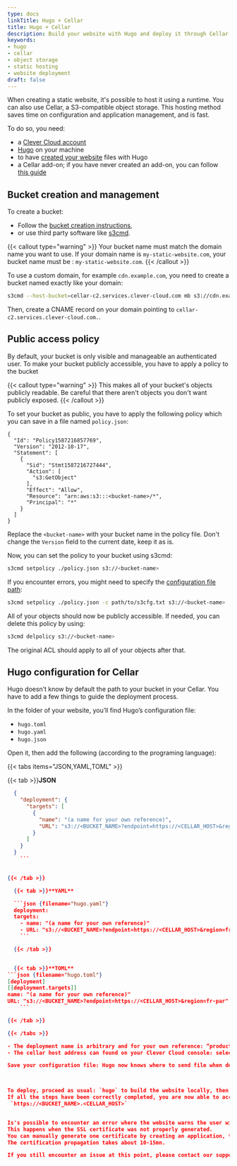 ```yaml
---
type: docs
linkTitle: Hugo + Cellar
title: Hugo + Cellar
description: Build your website with Hugo and deploy it through Cellar S3-compatible object storage with detailed step-by-step tutorials
keywords:
- hugo
- cellar
- object storage
- static hosting
- website deployment
draft: false
---
```


When creating a static website, it's possible to host it using a runtime.
You can also use Cellar, a S3-compatible object storage. This hosting method saves time on configuration and application management, and is fast.

To do so, you need:

- a [Clever Cloud account](/doc/quickstart/)
- [Hugo](https://gohugo.io/) on your machine
- to have [created your website](https://gohugo.io/getting-started/quick-start/) files with Hugo
- a Cellar add-on; if you have never created an add-on, you can follow [this guide](/doc/quickstart/#create-your-first-add-on)

## Bucket creation and management

To create a bucket:

- Follow the [bucket creation instructions](/doc/addons/cellar/#creating-a-bucket),
- or use third party software like [s3cmd](https://s3tools.org/s3cmd).

{{< callout type="warning" >}}
  Your bucket name must match the domain name you want to use. If your domain name is `my-static-website.com`, your bucket name must be : `my-static-website.com`.
{{< /callout >}}

To use a custom domain, for example `cdn.example.com`, you need to create a bucket named exactly like your domain:

```bash
s3cmd --host-bucket=cellar-c2.services.clever-cloud.com mb s3://cdn.example.com
```

Then, create a CNAME record on your domain pointing to `cellar-c2.services.clever-cloud.com.`.

## Public access policy

By default, your bucket is only visible and manageable an authenticated user.
To make your bucket publicly accessible, you have to apply a policy to the bucket

{{< callout type="warning" >}}
  This makes all of your bucket's objects publicly readable. Be careful that there aren't objects you don't want publicly exposed.
{{< /callout >}}

To set your bucket as public, you have to apply the following policy which you can save in a file named `policy.json`:

```json{filename="policy.json"}
{
  "Id": "Policy1587216857769",
  "Version": "2012-10-17",
  "Statement": [
    {
      "Sid": "Stmt1587216727444",
      "Action": [
        "s3:GetObject"
      ],
      "Effect": "Allow",
      "Resource": "arn:aws:s3:::<bucket-name>/*",
      "Principal": "*"
    }
  ]
}
```

Replace the `<bucket-name>` with your bucket name in the policy file. Don't change the `Version` field to the current date, keep it as is.

Now, you can set the policy to your bucket using s3cmd:

```bash
s3cmd setpolicy ./policy.json s3://<bucket-name>
```

If you encounter errors, you might need to specify the [configuration file path](#download-the-configuration-file):

```bash
s3cmd setpolicy ./policy.json -c path/to/s3cfg.txt s3://<bucket-name>
```

All of your objects should now be publicly accessible.
If needed, you can delete this policy by using:

```bash
s3cmd delpolicy s3://<bucket-name>
```

The original ACL should apply to all of your objects after that.

## Hugo configuration for Cellar

Hugo doesn’t know by default the path to your bucket in your Cellar. You have to add a few things to guide the deployment process.

In the folder of your website, you’ll find Hugo’s configuration file:

- `hugo.toml`
- `hugo.yaml`
- `hugo.json`

Open it, then add the following (according to the programing language):

{{< tabs items="JSON,YAML,TOML" >}}

  {{< tab >}}**JSON**

```json {filename="hugo.json"}
  {
    "deployment": {
      "targets": [
        {
          "name": "(a name for your own reference)",
          "URL": "s3://<BUCKET_NAME>?endpoint=https://<CELLAR_HOST>&region=fr-par"
        }
      ]
    }
  }
    ```


{{< /tab >}}

  {{< tab >}}**YAML**

  ```json {filename="hugo.yaml"}
  deployment:
  targets:
    - name: "(a name for your own reference)"
    - URL: "s3://<BUCKET_NAME>?endpoint=https://<CELLAR_HOST>&region=fr-par"
    ```

  {{< /tab >}}


  {{< tab >}}**TOML**
```json {filename="hugo.toml"}
[deployment]
[[deployment.targets]]
name: "(a name for your own reference)"
URL: "s3://<BUCKET_NAME>?endpoint=https://<CELLAR_HOST>&region=fr-par"
    ```

{{< /tab >}}

{{< /tabs >}}

- The deployment name is arbitrary and for your own reference: “production”, “test”, anything you’d like.
- The cellar host address can found on your Clever Cloud console: select your Cellar and you’ll have the “Host” field. The address looks like: `cellar-c2.services.clever-cloud.com`

Save your configuration file: Hugo now knows where to send file when deploying.



To deploy, proceed as usual: `hugo` to build the website locally, then `hugo deploy` to push files through Cellar.
If all the steps have been correctly completed, you are now able to access your website with:
 `https://<BUCKET_NAME>.<CELLAR_HOST>`


Is's possible to encounter an error where the website warns the user with a "not secure" message.
This happens when the SSL certificate was not properly generated.
You can manually generate one certificate by creating an application, then adding the domain name from the "domain" tab.
The certification propagation takes about 10-15mn.

If you still encounter an issue at this point, please contact our support team.




